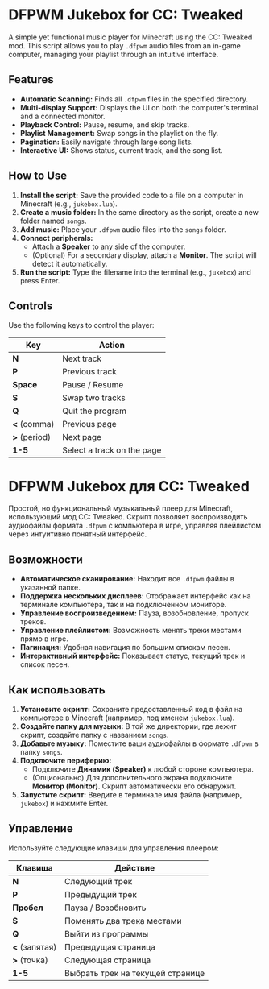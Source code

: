 # DFPWM Jukebox for CC: Tweaked

A simple yet functional music player for Minecraft using the CC: Tweaked mod. This script allows you to play `.dfpwm` audio files from an in-game computer, managing your playlist through an intuitive interface.

## Features

-   **Automatic Scanning:** Finds all `.dfpwm` files in the specified directory.
-   **Multi-display Support:** Displays the UI on both the computer's terminal and a connected monitor.
-   **Playback Control:** Pause, resume, and skip tracks.
-   **Playlist Management:** Swap songs in the playlist on the fly.
-   **Pagination:** Easily navigate through large song lists.
-   **Interactive UI:** Shows status, current track, and the song list.

## How to Use

1.  **Install the script:** Save the provided code to a file on a computer in Minecraft (e.g., `jukebox.lua`).
2.  **Create a music folder:** In the same directory as the script, create a new folder named `songs`.
3.  **Add music:** Place your `.dfpwm` audio files into the `songs` folder.
4.  **Connect peripherals:**
    *   Attach a **Speaker** to any side of the computer.
    *   (Optional) For a secondary display, attach a **Monitor**. The script will detect it automatically.
5.  **Run the script:** Type the filename into the terminal (e.g., `jukebox`) and press Enter.

## Controls

Use the following keys to control the player:

| Key          | Action                    |
|--------------|---------------------------|
| **N**        | Next track                |
| **P**        | Previous track            |
| **Space**    | Pause / Resume            |
| **S**        | Swap two tracks           |
| **Q**        | Quit the program          |
| **<** (comma) | Previous page             |
| **>** (period) | Next page                 |
| **1-5**      | Select a track on the page |

# DFPWM Jukebox для CC: Tweaked

Простой, но функциональный музыкальный плеер для Minecraft, использующий мод CC: Tweaked. Скрипт позволяет воспроизводить аудиофайлы формата `.dfpwm` с компьютера в игре, управляя плейлистом через интуитивно понятный интерфейс.

## Возможности

-   **Автоматическое сканирование:** Находит все `.dfpwm` файлы в указанной папке.
-   **Поддержка нескольких дисплеев:** Отображает интерфейс как на терминале компьютера, так и на подключенном мониторе.
-   **Управление воспроизведением:** Пауза, возобновление, пропуск треков.
-   **Управление плейлистом:** Возможность менять треки местами прямо в игре.
-   **Пагинация:** Удобная навигация по большим спискам песен.
-   **Интерактивный интерфейс:** Показывает статус, текущий трек и список песен.

## Как использовать

1.  **Установите скрипт:** Сохраните предоставленный код в файл на компьютере в Minecraft (например, под именем `jukebox.lua`).
2.  **Создайте папку для музыки:** В той же директории, где лежит скрипт, создайте папку с названием `songs`.
3.  **Добавьте музыку:** Поместите ваши аудиофайлы в формате `.dfpwm` в папку `songs`.
4.  **Подключите периферию:**
    *   Подключите **Динамик (Speaker)** к любой стороне компьютера.
    *   (Опционально) Для дополнительного экрана подключите **Монитор (Monitor)**. Скрипт автоматически его обнаружит.
5.  **Запустите скрипт:** Введите в терминале имя файла (например, `jukebox`) и нажмите Enter.

## Управление

Используйте следующие клавиши для управления плеером:

| Клавиша      | Действие                         |
|--------------|----------------------------------|
| **N**        | Следующий трек                   |
| **P**        | Предыдущий трек                  |
| **Пробел**   | Пауза / Возобновить              |
| **S**        | Поменять два трека местами       |
| **Q**        | Выйти из программы               |
| **<** (запятая) | Предыдущая страница              |
| **>** (точка)  | Следующая страница               |
| **1-5**      | Выбрать трек на текущей странице |

